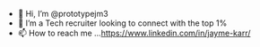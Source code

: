 - 👋 Hi, I’m @prototypejm3
- 👀 I’m a Tech recruiter looking to connect with the top 1%
- 📫 How to reach me ...https://www.linkedin.com/in/jayme-karr/

<!---
prototypejm3/prototypejm3 is a ✨ special ✨ repository because its `README.md` (this file) appears on your GitHub profile.
You can click the Preview link to take a look at your changes.
--->
